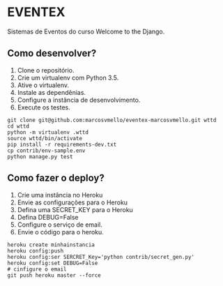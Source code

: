 # EVENTEX

Sistemas de Eventos do curso Welcome to the Django.

## Como desenvolver?

1. Clone o repositório.
2. Crie um virtualenv com Python 3.5.
3. Ative o virtualenv.
4. Instale as dependênias.
5. Configure a instância de desenvolvimento.
6. Execute os testes.


```console
git clone git@github.com:marcosvmello/eventex-marcosvmello.git wttd
cd wttd
python -m virtualenv .wttd
source wttd/bin/activate
pip install -r requirements-dev.txt
cp contrib/env-sample.env
python manage.py test
```

## Como fazer o deploy?

1. Crie uma instância no Heroku
2. Envie as configurações para o Heroku
3. Defina uma SECRET_KEY para o Heroku
4. Defina DEBUG=False
5. Configure o serviço de email.
6. Envie o código para o heroku.

```console
heroku create minhainstancia
heroku config:push
heroku config:ser SERCRET_Key='python contrib/secret_gen.py'
heroku config:set DEBUG=False
# cinfigure o email
git push heroku master --force
```
